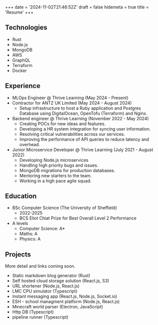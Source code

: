 +++
date = '2024-11-02T21:46:52Z'
draft = false
hidemeta = true
title = 'Resume'
+++

## Technologies 
- Rust
- Node.js
- MongoDB
- AWS 
- GraphQL
- Terraform
- Docker

## Experience
- MLOps Engineer @ Thrive Learning (May 2024 - Present)
  <!-- TODO: add -->
- Contractor for ANTZ UK Limited (May 2024 - August 2024)
  - Setup infrastructure to host a Ruby application and Postgres Database using DigitalOcean, OpenTofu (Terraform) and Nginx.
- Backend engineer @ Thrive Learning (November 2022 - May 2024)
  - Creating POCs for new ideas and features. 
  - Developing a HR system integration for syncing user information.
  - Resolving critical vulnerabilities across our services. 
  - Improving the performance of API queries to reduce latency and overhead. 
- Junior Microservice Developer @ Thrive Learning (July 2021 - August 2022)
  - Developing Node.js microservices
  - Handling high priority bugs and issues. 
  - MongoDB migrations for production databases.
  - Mentoring new starters to the team. 
  - Working in a high pace agile squad.

## Education
- BSc Computer Science (The University of Sheffield)
  - 2022-2025
  - BCS Eliot Chiat Prize for Best Overall Level 2 Performance
- A levels
  - Computer Science: A*
  - Maths: A
  - Physics: A

## Projects
More detail and links coming soon.
- Static markdown blog generator (Rust)
- Self hosted cloud storage solution (React.js, S3)
- URL shortener (Node.js, React.js)
- LMC CPU simulator (Typescript)
- Instant messaging app (React.js, Node.js, Socket.io)
- ESH - school managment platform (Node.js, React.js)
- Minecraft world parser (Electron, JavaScript)
- Http DB (Typescript)
- pipeline runner (Typescript)
